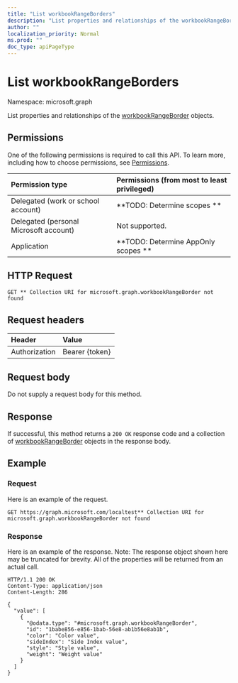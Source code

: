 ```yaml
---
title: "List workbookRangeBorders"
description: "List properties and relationships of the workbookRangeBorder objects."
author: ""
localization_priority: Normal
ms.prod: ""
doc_type: apiPageType
---
```


# List workbookRangeBorders

Namespace: microsoft.graph

List properties and relationships of the [workbookRangeBorder](../resources/workbookrangeborder.md) objects.

## Permissions
One of the following permissions is required to call this API. To learn more, including how to choose permissions, see [Permissions](/concepts/permissions-reference.md).

|Permission type|Permissions (from most to least privileged)|
|:---|:---|
|Delegated (work or school account)|**TODO: Determine scopes **|
|Delegated (personal Microsoft account)|Not supported.|
|Application|**TODO: Determine AppOnly scopes **|

## HTTP Request
<!-- {
  "blockType": "ignored"
}
-->
``` http
GET ** Collection URI for microsoft.graph.workbookRangeBorder not found
```

## Request headers
|Header|Value|
|:---|:---|
|Authorization|Bearer {token}|

## Request body
Do not supply a request body for this method.

## Response
If successful, this method returns a `200 OK` response code and a collection of [workbookRangeBorder](../resources/workbookrangeborder.md) objects in the response body.

## Example

### Request
Here is an example of the request.
<!-- {
  "blockType": "request",
  "name": "get_workbookrangeborder"
}
-->
``` http
GET https://graph.microsoft.com/localtest** Collection URI for microsoft.graph.workbookRangeBorder not found
```

### Response
Here is an example of the response. Note: The response object shown here may be truncated for brevity. All of the properties will be returned from an actual call.
<!-- {
  "blockType": "response",
  "truncated": true,
  "@odata.type": "collection(microsoft.graph.workbookrangeborder)"
}
-->
``` http
HTTP/1.1 200 OK
Content-Type: application/json
Content-Length: 286

{
  "value": [
    {
      "@odata.type": "#microsoft.graph.workbookRangeBorder",
      "id": "1babe856-e856-1bab-56e8-ab1b56e8ab1b",
      "color": "Color value",
      "sideIndex": "Side Index value",
      "style": "Style value",
      "weight": "Weight value"
    }
  ]
}
```

